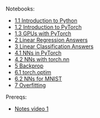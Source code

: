 Notebooks:
* [1.1 Introduction to Python](https://colab.research.google.com/drive/18jGWurFiWTrvcz_OLiWF46xuaTVvYDww?usp=sharing)
* [1.2 Introduction to PyTorch](https://colab.research.google.com/drive/1AV5pzM-9AIIDWldQZ6Id7XH8_yRGztGP?usp=sharing)
* [1.3 GPUs with PyTorch](https://colab.research.google.com/drive/1EjqE4eDioEdWJwWm_KnO0CPTds3LHKyC?usp=sharing)
* [2 Linear Regression Answers](https://colab.research.google.com/drive/1wrgZfRJaWC-Hh_zgrDd-ubgdIAq0Qd_q?usp=sharing)
* [3 Linear Classification Answers](https://colab.research.google.com/drive/1XuazbDaJA88AJbdsm9mcw_foBfyQR2bH?usp=sharing)
* [4.1 NNs in PyTorch](https://colab.research.google.com/drive/1UyJM01YKfxszLffd-F2EU2yTFxmKb7e9?usp=sharing)
* [4.2 NNs with torch.nn](https://colab.research.google.com/drive/1dXEYDmW7Bu31rC2ejkNXfdTHfwVO_vrC?usp=sharing)
* [5 Backprop](https://colab.research.google.com/drive/1nXVv4Sh_aaCmvLn-tE8xSfoxFwhAJgId?usp=sharing)
* [6.1 torch.optim](https://colab.research.google.com/drive/1S3bcYEUpeaXEMae0gRILxhIYN7EQcMHN?usp=sharing)
* [6.2 NNs for MNIST](https://colab.research.google.com/drive/1UA9-DSlbjoLp_vTYAi_bR7-6X6uvKMgi?usp=sharing)
* [7 Overfitting](https://colab.research.google.com/drive/1_adhLa3YMOnnmIS0sKkYvjToisFuWr3Z?usp=sharing)

Prereqs:
* [Notes video 1](https://uob.sharepoint.com/:v:/t/grp-LA/EcJ4IReynmZPpNCG2_kUMnIBguvkENLttVZaime8khzJKg?nav=eyJyZWZlcnJhbEluZm8iOnsicmVmZXJyYWxBcHAiOiJTdHJlYW1XZWJBcHAiLCJyZWZlcnJhbFZpZXciOiJTaGFyZURpYWxvZyIsInJlZmVycmFsQXBwUGxhdGZvcm0iOiJXZWIiLCJyZWZlcnJhbE1vZGUiOiJ2aWV3In19&e=qidmLN)
